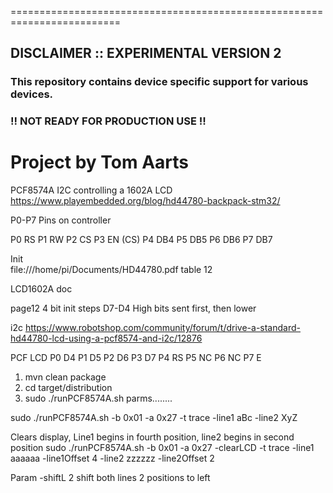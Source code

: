 =========================================================================

## DISCLAIMER :: EXPERIMENTAL VERSION 2

### This repository contains device specific support for various devices.

### !! NOT READY FOR PRODUCTION USE !!

Project by Tom Aarts
==========================================================================

PCF8574A I2C controlling a 1602A LCD
https://www.playembedded.org/blog/hd44780-backpack-stm32/



P0-P7 Pins on controller

P0      RS
P1      RW
P2      CS
P3      EN (CS)
P4      DB4
P5      DB5
P6      DB6
P7      DB7



Init  
file:///home/pi/Documents/HD44780.pdf table 12


LCD1602A doc

page12 4 bit init steps
D7-D4     High bits sent first, then lower



i2c
https://www.robotshop.com/community/forum/t/drive-a-standard-hd44780-lcd-using-a-pcf8574-and-i2c/12876



PCF                                                    LCD
P0                                                      D4
P1                                                      D5
P2                                                      D6
P3                                                      D7
P4                                                      RS
P5                                                      NC
P6                                                      NC
P7                                                      E



1. mvn clean package
2. cd target/distribution
3. sudo ./runPCF8574A.sh parms........


sudo ./runPCF8574A.sh   -b 0x01   -a 0x27  -t trace -line1  aBc   -line2  XyZ

Clears display, Line1 begins in fourth position, line2 begins in second position
sudo ./runPCF8574A.sh    -b 0x01   -a 0x27    -clearLCD  -t trace -line1  aaaaaa -line1Offset 4 -line2  zzzzzz  -line2Offset 2


Param  -shiftL 2  shift both lines 2 positions to left
